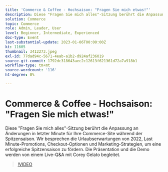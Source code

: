```yaml
---
title: 'Commerce & Coffee - Hochsaison: "Fragen Sie mich etwas!"'
description: Diese "Fragen Sie mich alles"-Sitzung berührt die Anpassung an Änderungen in letzter Minute für Ihre Commerce-Site während der Spitzensaison. Wir besprechen die Urlaubserwartungen von 2022, Last Minute-Promotions, Checkout-Optionen und Marketing-Strategien, um eine erfolgreiche Spitzensaison zu fördern. Die Präsentation und die Demo werden von einem Live-Q&A mit Corey Gelato begleitet.
solution: Commerce
topic: Commerce
role: Admin, Leader, User
level: Beginner, Intermediate, Experienced
doc-type: Event
last-substantial-update: 2023-01-06T00:00:00Z
kt: 11605
thumbnail: 3412273.jpeg
exl-id: 77dad94c-5671-4eab-a1b2-d924af236019
source-git-commit: 1792dc318643aec2c12613f621361d72a7a918b1
workflow-type: tm+mt
source-wordcount: '116'
ht-degree: 0%

---
```


# Commerce &amp; Coffee - Hochsaison: &quot;Fragen Sie mich etwas!&quot;

Diese &quot;Fragen Sie mich alles&quot;-Sitzung berührt die Anpassung an Änderungen in letzter Minute für Ihre Commerce-Site während der Spitzensaison. Wir besprechen die Urlaubserwartungen von 2022, Last Minute-Promotions, Checkout-Optionen und Marketing-Strategien, um eine erfolgreiche Spitzensaison zu fördern. Die Präsentation und die Demo werden von einem Live-Q&amp;A mit Corey Gelato begleitet.

>[!VIDEO](https://video.tv.adobe.com/v/3412273/?quality=12&learn=on)
